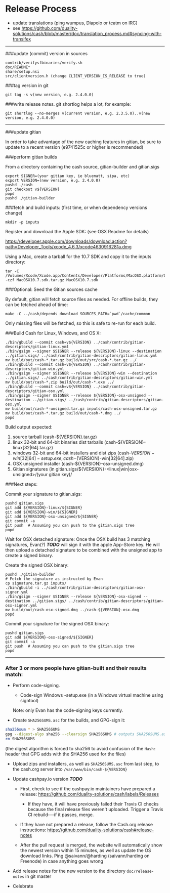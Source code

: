 Release Process
====================

* update translations (ping wumpus, Diapolo or tcatm on IRC)
* see https://github.com/duality-solutions/cash/blob/master/doc/translation_process.md#syncing-with-transifex

* * *

###update (commit) version in sources

	contrib/verifysfbinaries/verify.sh
	doc/README*
	share/setup.nsi
	src/clientversion.h (change CLIENT_VERSION_IS_RELEASE to true)

###tag version in git

	git tag -s v(new version, e.g. 2.4.0.0)

###write release notes. git shortlog helps a lot, for example:

	git shortlog --no-merges v(current version, e.g. 2.3.5.0)..v(new version, e.g. 2.4.0.0)

* * *

###update gitian

 In order to take advantage of the new caching features in gitian, be sure to update to a recent version (e9741525c or higher is recommended)

###perform gitian builds

 From a directory containing the cash source, gitian-builder and gitian.sigs

	export SIGNER=(your gitian key, ie bluematt, sipa, etc)
	export VERSION=(new version, e.g. 2.4.0.0)
	pushd ./cash
	git checkout v${VERSION}
	popd
	pushd ./gitian-builder

###fetch and build inputs: (first time, or when dependency versions change)
 
	mkdir -p inputs

 Register and download the Apple SDK: (see OSX Readme for details)
 
 https://developer.apple.com/downloads/download.action?path=Developer_Tools/xcode_4.6.3/xcode4630916281a.dmg
 
 Using a Mac, create a tarball for the 10.7 SDK and copy it to the inputs directory:
 
	tar -C /Volumes/Xcode/Xcode.app/Contents/Developer/Platforms/MacOSX.platform/Developer/SDKs/ -czf MacOSX10.7.sdk.tar.gz MacOSX10.7.sdk

###Optional: Seed the Gitian sources cache

  By default, gitian will fetch source files as needed. For offline builds, they can be fetched ahead of time:

	make -C ../cash/depends download SOURCES_PATH=`pwd`/cache/common

  Only missing files will be fetched, so this is safe to re-run for each build.

###Build Cash for Linux, Windows, and OS X:

	./bin/gbuild --commit cash=v${VERSION} ../cash/contrib/gitian-descriptors/gitian-linux.yml
	./bin/gsign --signer $SIGNER --release ${VERSION}-linux --destination ../gitian.sigs/ ../cash/contrib/gitian-descriptors/gitian-linux.yml
	mv build/out/cash-*.tar.gz build/out/src/cash-*.tar.gz ../
	./bin/gbuild --commit cash=v${VERSION} ../cash/contrib/gitian-descriptors/gitian-win.yml
	./bin/gsign --signer $SIGNER --release ${VERSION}-win --destination ../gitian.sigs/ ../cash/contrib/gitian-descriptors/gitian-win.yml
	mv build/out/cash-*.zip build/out/cash-*.exe ../
	./bin/gbuild --commit cash=v${VERSION} ../cash/contrib/gitian-descriptors/gitian-osx.yml
	./bin/gsign --signer $SIGNER --release ${VERSION}-osx-unsigned --destination ../gitian.sigs/ ../cash/contrib/gitian-descriptors/gitian-osx.yml
	mv build/out/cash-*-unsigned.tar.gz inputs/cash-osx-unsigned.tar.gz
	mv build/out/cash-*.tar.gz build/out/cash-*.dmg ../
	popd
  Build output expected:

  1. source tarball (cash-${VERSION}.tar.gz)
  2. linux 32-bit and 64-bit binaries dist tarballs (cash-${VERSION}-linux[32|64].tar.gz)
  3. windows 32-bit and 64-bit installers and dist zips (cash-${VERSION}-win[32|64]-setup.exe, cash-${VERSION}-win[32|64].zip)
  4. OSX unsigned installer (cash-${VERSION}-osx-unsigned.dmg)
  5. Gitian signatures (in gitian.sigs/${VERSION}-<linux|win|osx-unsigned>/(your gitian key)/

###Next steps:

Commit your signature to gitian.sigs:

	pushd gitian.sigs
	git add ${VERSION}-linux/${SIGNER}
	git add ${VERSION}-win/${SIGNER}
	git add ${VERSION}-osx-unsigned/${SIGNER}
	git commit -a
	git push  # Assuming you can push to the gitian.sigs tree
	popd

  Wait for OSX detached signature:
	Once the OSX build has 3 matching signatures, Evan(?) ***TODO*** will sign it with the apple App-Store key.
	He will then upload a detached signature to be combined with the unsigned app to create a signed binary.

  Create the signed OSX binary:

	pushd ./gitian-builder
	# Fetch the signature as instructed by Evan
	cp signature.tar.gz inputs/
	./bin/gbuild -i ../cash/contrib/gitian-descriptors/gitian-osx-signer.yml
	./bin/gsign --signer $SIGNER --release ${VERSION}-osx-signed --destination ../gitian.sigs/ ../cash/contrib/gitian-descriptors/gitian-osx-signer.yml
	mv build/out/cash-osx-signed.dmg ../cash-${VERSION}-osx.dmg
	popd

Commit your signature for the signed OSX binary:

	pushd gitian.sigs
	git add ${VERSION}-osx-signed/${SIGNER}
	git commit -a
	git push  # Assuming you can push to the gitian.sigs tree
	popd

-------------------------------------------------------------------------

### After 3 or more people have gitian-built and their results match:

- Perform code-signing.

    - Code-sign Windows -setup.exe (in a Windows virtual machine using signtool)

  Note: only Evan has the code-signing keys currently.

- Create `SHA256SUMS.asc` for the builds, and GPG-sign it:
```bash
sha256sum * > SHA256SUMS
gpg --digest-algo sha256 --clearsign SHA256SUMS # outputs SHA256SUMS.asc
rm SHA256SUMS
```
(the digest algorithm is forced to sha256 to avoid confusion of the `Hash:` header that GPG adds with the SHA256 used for the files)

- Upload zips and installers, as well as `SHA256SUMS.asc` from last step, to the cash.org server
  into `/var/www/bin/cash-${VERSION}`

- Update cashpay.io version ***TODO***

  - First, check to see if the cashpay.io maintainers have prepared a
    release: https://github.com/duality-solutions/cash/labels/Releases

      - If they have, it will have previously failed their Travis CI
        checks because the final release files weren't uploaded.
        Trigger a Travis CI rebuild---if it passes, merge.

  - If they have not prepared a release, follow the Cash.org release
    instructions: https://github.com/duality-solutions/cash#release-notes

  - After the pull request is merged, the website will automatically show the newest version within 15 minutes, as well
    as update the OS download links. Ping @saivann/@harding (saivann/harding on Freenode) in case anything goes wrong

- Add release notes for the new version to the directory `doc/release-notes` in git master

- Celebrate
